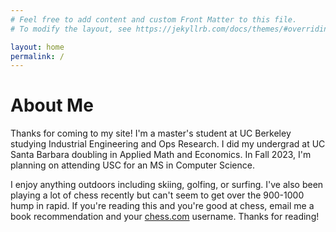 ```yaml
---
# Feel free to add content and custom Front Matter to this file.
# To modify the layout, see https://jekyllrb.com/docs/themes/#overriding-theme-defaults

layout: home
permalink: /
---
```

<h1>About Me</h1>
Thanks for coming to my site!  I'm a master's student at UC Berkeley studying Industrial Engineering and Ops Research.  I did my undergrad at UC Santa Barbara doubling in Applied Math and Economics.  In Fall 2023, I'm planning on attending USC for an MS in Computer Science.  

 I enjoy anything outdoors including skiing, golfing, or surfing.  I've also been playing a lot of chess recently but can't seem to get over the 900-1000 hump in rapid.  If you're reading this and you're good at chess, email me a book recommendation and your [chess.com](https://www.chess.com/home) username.  Thanks for reading!